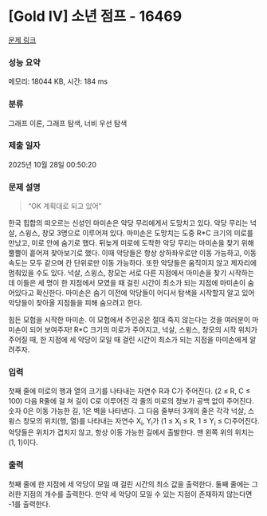 # [Gold IV] 소년 점프 - 16469 

[문제 링크](https://www.acmicpc.net/problem/16469) 

### 성능 요약

메모리: 18044 KB, 시간: 184 ms

### 분류

그래프 이론, 그래프 탐색, 너비 우선 탐색

### 제출 일자

2025년 10월 28일 00:50:20

### 문제 설명

<blockquote>
<p>“OK 계획대로 되고 있어” </p>
</blockquote>

<p>한국 힙합의 떠오르는 신성인 마미손은 악당 무리에게서 도망치고 있다. 악당 무리는 넉살, 스윙스, 창모 3명으로 이루어져 있다. 마미손은 도망치는 도중 R*C 크기의 미로를 만났고, 미로 안에 숨기로 했다. 뒤늦게 미로에 도착한 악당 무리는 마미손을 찾기 위해 뿔뿔이 흩어져 찾아보기로 했다. 이때 악당들은 항상 상하좌우로만 이동 가능하고, 이동 속도는 모두 같으며 칸 단위로만 이동 가능하다. 또한 악당들은 움직이지 않고 제자리에 멈춰있을 수도 있다. 넉살, 스윙스, 창모는 서로 다른 지점에서 마미손을 찾기 시작하는데 이들은 세 명이 한 지점에서 모였을 때 걸린 시간이 최소가 되는 지점에 마미손이 숨어있다고 확신한다. 마미손은 숨기 이전에 악당들이 어디서 탐색을 시작할지 알고 있어 악당들이 찾아올 지점들을 피해 숨으려고 한다. </p>

<p>힘든 모험을 시작한 마미손. 이 모험에서 주인공은 절대 죽지 않는다는 것을 여러분이 마미손이 되어 보여주자! R*C 크기의 미로가 주어지고, 넉살, 스윙스, 창모의 시작 위치가 주어질 때, 한 지점에 세 악당이 모일 때 걸린 시간이 최소가 되는 지점을 마미손에게 알려주자. </p>

### 입력 

 <p>첫째 줄에 미로의 행과 열의 크기를 나타내는 자연수 R과 C가 주어진다. (2 ≤ R, C ≤ 100) 다음 R줄에 걸 쳐 길이 C로 이루어진 각 줄의 미로의 정보가 공백 없이 주어진다. 숫자 0은 이동 가능한 길, 1은 벽을 나타낸다. 그 다음 줄부터 3개의 줄은 각각 넉살, 스윙스 창모의 위치(행, 열)를 나타내는 자연수 X<sub>i</sub>, Y<sub>i</sub>가 (1 ≤ X<sub>i</sub> ≤ R, 1 ≤ Y<sub>i</sub> ≤ C)주어진다. 악당들은 위치가 겹치지 않고, 항상 이동 가능한 길에서 출발한다. 맨 왼쪽 위의 위치는 (1, 1)이다. </p>

### 출력 

 <p>첫째 줄에 한 지점에 세 악당이 모일 때 걸린 시간의 최소 값을 출력한다. 둘째 줄에는 그러한 지점의 개수를 출력한다. 만약 세 악당이 모일 수 있는 지점이 존재하지 않는다면 -1를 출력한다.</p>

